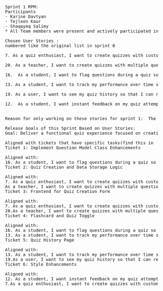 <pre>
Sprint 1 RPM:
Participants
- Karine Davtyan
- Tejleen Kaur
- Shaqayeq Salimy
* All Team members were present and actively participated in meeting*

Chosen User Stories : 
numbered like the original list in sprint 0

7. As a quiz enthusiast, I want to create quizzes with customizable features (randomized questions, timers) so that I can challenge my friends and make each attempt unique.

20. As a teacher, I want to create quizzes with multiple question types (MCQs, true/false, short answer) so that I can assess students' understanding in different formats.

16.  As a student, I want to flag questions during a quiz so that I can review them later before submitting the quiz.

13. As a student, I want to track my performance over time so that I can monitor my progress and identify areas where I need more practice.

19. As a user, I want to see my quiz history so that I can review past quizzes and improve on the areas where I performed poorly.

12.  As a student, I want instant feedback on my quiz attempts so that I can quickly learn from my mistakes and improve my understanding.
        

Reason for only working on these stories for sprint 1:  The chosen user stories (quiz creation, customization, feedback, flagging, and history) form the essential functionality of the platform. Without these, the app lacks a basic quiz experience, so it’s crucial to get these core features right before expanding.

Release Goals of this Sprint Based on User Stories:
Goal: Deliver a functional quiz experience focused on creation, customization, and immediate feedback. This sprint will allow users (quiz enthusiasts and students) to create and take quizzes with personalized options and get instant feedback to support learning and review.

Aligned with tickets that have specific tasks(find this in  sprint1.md):
Ticket 1: Implement Question Model Class Enhancements

Aligned with:
16. As a student, I want to flag questions during a quiz so that I can review them later before submitting the quiz.
Ticket 2: Quiz Creation and Data Storage Logic

Aligned with:
7. As a quiz enthusiast, I want to create quizzes with customizable features (randomized questions, timers) so that I can challenge my friends and make each attempt unique.
As a teacher, I want to create quizzes with multiple question types (MCQs, true/false, short answer) so that I can assess students' understanding in different formats.
Ticket 3: Frontend for Quiz Creation Form

Aligned with:
7. As a quiz enthusiast, I want to create quizzes with customizable features (randomized questions, timers) so that I can challenge my friends and make each attempt unique.
20.As a teacher, I want to create quizzes with multiple question types (MCQs, true/false, short answer) so that I can assess students' understanding in different formats.
Ticket 4: Flashcard and Quiz Toggle

Aligned with:
16. As a student, I want to flag questions during a quiz so that I can review them later before submitting the quiz.
13. As a student, I want to track my performance over time so that I can monitor my progress and identify areas where I need more practice.
Ticket 5: Quiz History Page

Aligned with:
13. As a student, I want to track my performance over time so that I can monitor my progress and identify areas where I need more practice.
19.As a user, I want to see my quiz history so that I can review past quizzes and improve on the areas where I performed poorly.
Ticket 6: Style Enhancements

Aligned with:
12. As a student, I want instant feedback on my quiz attempts so that I can quickly learn from my mistakes and improve my understanding.
7.As a quiz enthusiast, I want to create quizzes with customizable features (randomized questions, timers) so that I can challenge my friends and make each attempt unique. (Enhancing user experience)
</pre>
